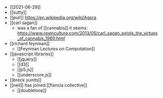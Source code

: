 - [[2021-06-29]]
- [[sutty]]
- [[pull]] https://en.wikipedia.org/wiki/Agora
- [[carl sagan]] 
	- was a fan of [[cannabis]] it seems: https://www.openculture.com/2013/05/carl_sagan_extols_the_virtues_of_cannabis_1969.html
- [[richard feynman]]
	-  [[Feynman Lectures on Computation]]
- [[javascript libraries]]
	- [[jquery]]
	- [[d3]]
	- [[p5.js]]
	- [[underscore.js]]
- [[breck yunits]]
- [[neil]] has joined [[flancia collective]]
	- [[doubleloop]]